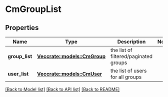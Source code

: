 # CmGroupList

## Properties

Name | Type | Description | Notes
------------ | ------------- | ------------- | -------------
**group_list** | [**Vec<crate::models::CmGroup>**](CMGroup.md) | the list of filtered/paginated groups | 
**user_list** | [**Vec<crate::models::CmUser>**](CMUser.md) | the list of users for all groups | 

[[Back to Model list]](../README.md#documentation-for-models) [[Back to API list]](../README.md#documentation-for-api-endpoints) [[Back to README]](../README.md)


